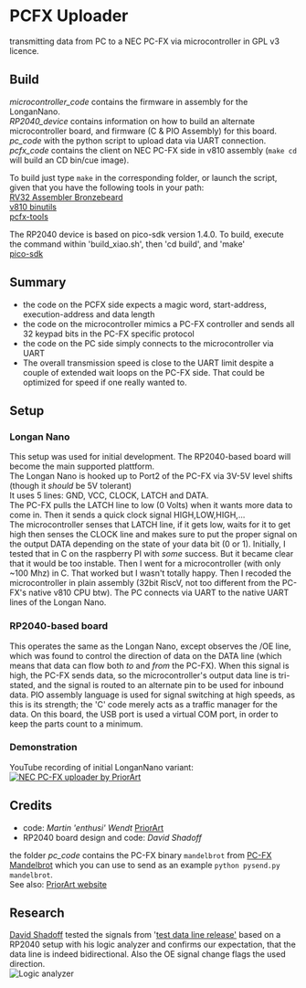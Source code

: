 # PCFX Uploader
transmitting data from PC to a NEC PC-FX via microcontroller in GPL v3 licence.

## Build
*microcontroller_code* contains the firmware in assembly for the LonganNano.\
*RP2040_device* contains information on how to build an alternate microcontroller board, and firmware (C & PIO Assembly) for this board.\
*pc_code* with the python script to upload data via UART connection.\
*pcfx_code* contains the client on NEC PC-FX side in v810 assembly (`make cd` will build an CD bin/cue image).

To build just type ```make``` in the corresponding folder, or launch the script, given that you have the following tools in your path:\
[RV32 Assembler Bronzebeard](https://github.com/theandrew168/bronzebeard)\
[v810 binutils](https://github.com/jbrandwood/v810-gcc)\
[pcfx-tools](https://github.com/jbrandwood/pcfxtools)

The RP2040 device is based on pico-sdk version 1.4.0.  To build, execute the command within 'build_xiao.sh', then 'cd build', and 'make'\
[pico-sdk](https://github.com/raspberrypi/pico-sdk)

## Summary
- the code on the PCFX side expects a magic word, start-address, execution-address and data length
- the code on the microcontroller mimics a PC-FX controller and sends all 32 keypad bits in the PC-FX specific protocol
- the code on the PC side simply connects to the microcontroller via UART
- The overall transmission speed is close to the UART limit despite a couple of extended wait loops on the PC-FX side. That could be optimized for speed if one really wanted to.

## Setup

### Longan Nano
This setup was used for initial development. The RP2040-based board will become the main supported plattform.\
The Longan Nano is hooked up to Port2 of the PC-FX via 3V-5V level shifts (though it _should_ be 5V tolerant)\
It uses 5 lines: GND, VCC, CLOCK, LATCH and DATA.\
The PC-FX pulls the LATCH line to low (0 Volts) when it wants more data to come in.
Then it sends a quick clock signal HIGH,LOW,HIGH,...\
The microcontroller senses that LATCH line, if it gets low, waits for it to get high then senses the CLOCK line and makes sure to put the proper
signal on the output DATA depending on the state of your data bit (0 or 1). Initially, I tested that in C on the raspberry PI with _some_ success.
But it became clear that it would be too instable. Then I went for a microcontroller (with only ~100 Mhz) in C. That worked but I wasn't totally happy.
Then I recoded the microcontroller in plain assembly (32bit RiscV, not too different from the PC-FX's native v810 CPU btw).
The PC connects via UART to the native UART lines of the Longan Nano.

### RP2040-based board
This operates the same as the Longan Nano, except observes the /OE line, which was found to control the direction of data on the DATA line (which
means that data can flow both *to* and *from* the PC-FX).
When this signal is high, the PC-FX sends data, so the microcontroller's output data line is tri-stated, and the signal is routed to an
alternate pin to be used for inbound data.
PIO assembly language is used for signal switching at high speeds, as this is its strength; the 'C' code merely acts as a traffic manager
for the data.
On this board, the USB port is used a virtual COM port, in order to keep the parts count to a minimum.

### Demonstration
YouTube recording of initial LonganNano variant:\
[![NEC PC-FX uploader by PriorArt](http://img.youtube.com/vi/flS91IILcIk/0.jpg)](https://www.youtube.com/watch?v=flS91IILcIk "NEC PC-FX uploader by PriorArt")

## Credits
- code: *Martin 'enthusi' Wendt* [PriorArt](https://priorartgames.eu)
- RP2040 board design and code: *David Shadoff*

the folder *pc_code* contains the PC-FX binary `mandelbrot` from
[PC-FX Mandelbrot](https://github.com/enthusi/pcfx_fractal) which you can use to send as an example `python pysend.py mandelbrot`.\
See also: [PriorArt website](https://priorartgames.eu/2022/10/03/demo-mandelbrot-for-nec-pc-fx/)

## Research
[David Shadoff](https://github.com/dshadoff) tested the signals from '[test data line release'](https://github.com/enthusi/pcfx_uploader/releases/tag/testing_output) based on a RP2040 setup with his logic analyzer and confirms our expectation, that the data line is indeed bidirectional. Also the OE signal change flags the used direction.\
![Logic analyzer](https://github.com/enthusi/pcfx_uploader/blob/main/findings/PC-FX_Controller_Send_Data.png)

